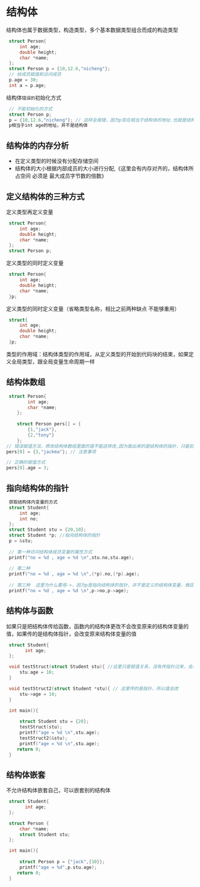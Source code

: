 # 结构体
结构体也属于数据类型，构造类型，多个基本数据类型组合而成的构造类型

```c
 struct Person{
     int age;
     double height;
     char *name;
 };
 struct Person p = {10,12.6,"nicheng"};
 // 给成员赋值和访问成员
 p.age = 30;
 int a = p.age;

```
结构体`错误的`初始化方式

```c
 // 不能初始化的方式
 struct Person p;
 p = {10,12.6,"nicheng"}; // 这样会报错，因为p现在相当于结构体的地址.也就是结构体第一位属性的地址，比如
 p相当于int age的地址，并不是结构体

```
## 结构体的内存分析
* 在定义类型的时候没有分配存储空间
* 结构体的大小根据内部成员的大小进行分配,《这里会有内存对齐的，结构体所占空间 必须是 最大成员字节数的倍数》

## 定义结构体的三种方式
定义类型再定义变量

```c
 struct Person{
     int age;
     double height;
     char *name;
 };
 struct Person p;

```
定义类型的同时定义变量

```c
 struct Person{
     int age;
     double height;
     char *name;
 }p;

```
定义类型的同时定义变量（省略类型名称，相比之前两种缺点 不能够重用）

```c
 struct{
     int age;
     double height;
     char *name;
 }p;

``` 
类型的作用域：结构体类型的作用域，从定义类型的开始到代码块的结束，如果定义全局类型，跟全局变量生命周期一样

## 结构体数组

```c
 struct Person{
        int age;
        char *name;
    };
    
    struct Person pers[] = {
        {1,"jack"},
        {2,"tony"}
    };
// 错误赋值方法，修改结构体数组里面的值不能这样改,因为取出来的是结构体的指针，只能初始化的时候这样设置
pers[0] = {3,"jackma"}; // 注意事项

// 正确的赋值方式
pers[0].age = 3;

```
## 指向结构体的指针

```c
 获取结构体内变量的方式
 struct Student{
     int age;
     int no;
 };
 struct Student stu = {20,10};
 struct Student *p; //指向结构体的指针
 p = &stu;
 
 // 第一种访问结构体成员变量的属性方式
 printf("no = %d , age = %d \n",stu.no,stu.age);
 
 // 第二种
 printf("no = %d , age = %d \n",(*p).no,(*p).age);
 
 // 第三种  这里为什么要用->，因为p是指向结构体的指针，并不是定义的结构体变量，做区分
 printf("no = %d , age = %d \n",p->no,p->age);

```
## 结构体与函数
如果只是把结构体传给函数，函数内的结构体更改不会改变原来的结构体变量的值，如果传的是结构体指针，会改变原来结构体变量的值

```c
 struct Student{
       int age;
 };

 void testStruct(struct Student stu){ //这里只是赋值关系，没有传指针过来，会开辟一个新的内存给结构体
     stu.age = 10;
 }

 void testStruct2(struct Student *stu){ // 这里传的是指针，所以值会改
     stu->age = 10;
 }

 int main(){
  
     struct Student stu = {20};
     testStruct(stu);
     printf("age = %d \n",stu.age);
     testStruct2(&stu);
     printf("age = %d \n",stu.age);
    return 0;
 }

``` 
## 结构体嵌套
不允许结构体嵌套自己，可以嵌套别的结构体
```c
 struct Student{
       int age;
 };

 struct Person {
     char *name;
     struct Student stu;
 };

 int main(){
  
     struct Person p = {"jack",{10}};
     printf("age = %d",p.stu.age);
    return 0;
 }

```